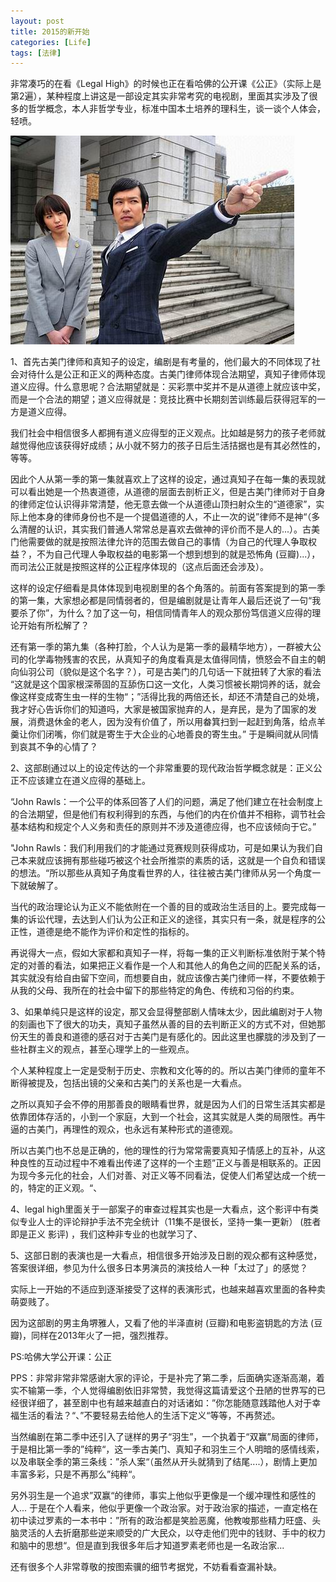 ```yaml
---
layout: post
title: 2015的新开始
categories: [Life]
tags: [法律]
---
```


非常凑巧的在看《Legal High》的时候也正在看哈佛的公开课《公正》（实际上是第2遍），某种程度上讲这是一部设定其实非常考究的电视剧，里面其实涉及了很多的哲学概念，本人非哲学专业，标准中国本土培养的理科生，谈一谈个人体会，轻喷。

<img width="454" height="334" src="/upload/pic/201510_legal_high.jpg"/>


1、首先古美门律师和真知子的设定，编剧是有考量的，他们最大的不同体现了社会对待什么是公正和正义的两种态度。古美门律师体现合法期望，真知子律师体现道义应得。什么意思呢？合法期望就是：买彩票中奖并不是从道德上就应该中奖，而是一个合法的期望；道义应得就是：竞技比赛中长期刻苦训练最后获得冠军的一方是道义应得。

我们社会中相信很多人都拥有道义应得型的正义观点。比如越是努力的孩子老师就越觉得他应该获得好成绩；从小就不努力的孩子日后生活拮据也是有其必然性的，等等。

因此个人从第一季的第一集就喜欢上了这样的设定，通过真知子在每一集的表现就可以看出她是一个热衷道德，从道德的层面去剖析正义，但是古美门律师对于自身的律师定位认识得非常清楚，他无意去做一个从道德山顶扫射众生的“道德家”，实际上他本身的律师身份也不是一个提倡道德的人，不止一次的说”律师不是神“（多么清醒的认识，其实我们普通人常常总是喜欢去做神的评价而不是人的...）。古美门他需要做的就是按照法律允许的范围去做自己的事情（为自己的代理人争取权益？，不为自己代理人争取权益的电影第一个想到想到的就是恐怖角 (豆瓣)...），而司法公正就是按照这样的公正程序体现的（这点后面还会涉及）。

这样的设定仔细看是具体体现到电视剧里的各个角落的。前面有答案提到的第一季的第一集，大家想必都是同情弱者的，但是编剧就是让青年人最后还说了一句“我要杀了你”，为什么？加了这一句，相信同情青年人的观众那份笃信道义应得的理论开始有所松解了？

还有第一季的第九集（各种打脸，个人认为是第一季的最精华地方），一群被大公司的化学毒物残害的农民，从真知子的角度看真是太值得同情，愤怒会不自主的朝向仙羽公司（貌似是这个名字？），可是古美门的几句话一下就扭转了大家的看法 “这就是这个国家根深蒂固的互舔伤口这一文化，人类习惯被长期饲养的话，就会像这样变成寄生虫一样的生物“；”活得比我的两倍还长，却还不清楚自己的处境，我才好心告诉你们的知道吗，大家是被国家抛弃的人，是弃民，是为了国家的发展，消费退休金的老人，因为没有价值了，所以用畚箕扫到一起赶到角落，给点羊羹让你们闭嘴，你们就是寄生于大企业的心地善良的寄生虫。” 于是瞬间就从同情到哀其不争的心情了？

2、这部剧通过以上的设定传达的一个非常重要的现代政治哲学概念就是：正义公正不应该建立在道义应得的基础上。

“John Rawls：一个公平的体系回答了人们的问题，满足了他们建立在社会制度上的合法期望，但是他们有权利得到的东西，与他们的内在价值并不相称，调节社会基本结构和规定个人义务和责任的原则并不涉及道德应得，也不应该倾向于它。”

"John Rawls：我们利用我们的才能通过竞赛规则获得成功，可是如果认为我们自己本来就应该拥有那些碰巧被这个社会所推崇的素质的话，这就是一个自负和错误的想法。“所以那些从真知子角度看世界的人，往往被古美门律师从另一个角度一下就破解了。

当代的政治理论认为正义不能依附在一个善的目的或政治生活目的上。要完成每一集的诉讼代理，去达到人们认为公正和正义的途径，其实只有一条，就是程序的公正性，道德是绝不能作为评价和定性的指标的。

再说得大一点，假如大家都和真知子一样，将每一集的正义判断标准依附于某个特定的对善的看法，如果把正义看作是一个人和其他人的角色之间的匹配关系的话，其实就没有给自由留下空间，而想要自由，就应该像古美门律师一样，不要依赖于从我的父母、我所在的社会中留下的那些特定的角色、传统和习俗的约束。

3、如果单纯只是这样的设定，那又会显得整部剧人情味太少，因此编剧对于人物的刻画也下了很大的功夫，真知子虽然从善的目的去判断正义的方式不对，但她那份天生的善良和道德的感召对于古美门是有感化的。因此这里也朦胧的涉及到了一些社群主义的观点，甚至心理学上的一些观点。

个人某种程度上一定是受制于历史、宗教和文化等的的。所以古美门律师的童年不断得被提及，包括出镜的父亲和古美门的关系也是一大看点。

之所以真知子会不停的用那善良的眼睛看世界，就是因为人们的日常生活其实都是依靠团体存活的，小到一个家庭，大到一个社会，这其实就是人类的局限性。再牛逼的古美门，再理性的观众，也永远有某种形式的道德观。

所以古美门也不总是正确的，他的理性的行为常常需要真知子情感上的互补，从这种良性的互动过程中不难看出传递了这样的一个主题”正义与善是相联系的。正因为现今多元化的社会，人们对善、对正义等不同看法，促使人们希望达成一个统一的，特定的正义观。“、

4、legal high里面关于一部案子的审查过程其实也是一大看点，这个影评中有类似专业人士的评论辩护手法不完全统计（11集不是很长，坚持一集一更新） (胜者即是正义 影评) ，我们这种非专业的也就学习了、

5、这部日剧的表演也是一大看点，相信很多开始涉及日剧的观众都有这种感觉，答案很详细，参见为什么很多日本男演员的演技给人一种「太过了」的感觉？

实际上一开始的不适应到逐渐接受了这样的表演形式，也越来越喜欢里面的各种卖萌耍贱了。

因为这部剧的男主角堺雅人，又看了他的半泽直树 (豆瓣)和电影盗钥匙的方法 (豆瓣)，同样在2013年火了一把，强烈推荐。

PS:哈佛大学公开课：公正

PPS：非常非常非常感谢大家的评论，于是补完了第二季，后面确实逐渐高潮，着实不输第一季，个人觉得编剧依旧非常赞，我觉得这篇请爱这个丑陋的世界写的已经很详细了，甚至剧中也有越来越直白的对话诸如：”你怎能随意践踏他人对于幸福生活的看法？“、”不要轻易去给他人的生活下定义“等等，不再赘述。

当然编剧在第二季中还引入了谜样的男子“羽生”，一个执着于“双赢”局面的律师，于是相比第一季的”纯粹“，这一季古美门、真知子和羽生三个人明暗的感情线索，以及串联全季的第三条线：”杀人案“（虽然从开头就猜到了结尾....），剧情上更加丰富多彩，只是不再那么”纯粹“。

另外羽生是一个追求”双赢“的律师，事实上他似乎更像是一个缓冲理性和感性的人... 于是在个人看来，他似乎更像一个政治家。对于政治家的描述，一直定格在初中读过罗素的一本书中：”所有的政治都是笑脸恶魔，他教唆那些精力旺盛、头脑灵活的人去折磨那些逆来顺受的广大民众，以夺走他们兜中的钱财、手中的权力和脑中的思想“。但是直到我很多年后才知道罗素老师也是一名政治家...

还有很多个人非常尊敬的按图索骥的细节考据党，不妨看看查漏补缺。
